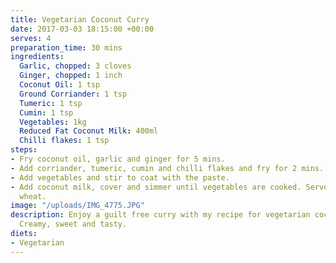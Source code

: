 ```yaml
---
title: Vegetarian Coconut Curry
date: 2017-03-03 18:15:00 +00:00
serves: 4
preparation_time: 30 mins
ingredients:
  Garlic, chopped: 3 cloves
  Ginger, chopped: 1 inch
  Coconut Oil: 1 tsp
  Ground Corriander: 1 tsp
  Tumeric: 1 tsp
  Cumin: 1 tsp
  Vegetables: 1kg
  Reduced Fat Coconut Milk: 400ml
  Chilli flakes: 1 tsp
steps:
- Fry coconut oil, garlic and ginger for 5 mins.
- Add corriander, tumeric, cumin and chilli flakes and fry for 2 mins.
- Add vegetables and stir to coat with the paste.
- Add coconut milk, cover and simmer until vegetables are cooked. Serve with bulgar
  wheat.
image: "/uploads/IMG_4775.JPG"
description: Enjoy a guilt free curry with my recipe for vegetarian coconut curry.
  Creamy, sweet and tasty.
diets:
- Vegetarian
---
```


